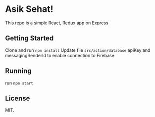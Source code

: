 # Asik Sehat!

This repo is a simple React, Redux app on Express

## Getting Started

Clone and run `npm install`
Update file `src/action/database` apiKey and messagingSenderId to enable connection to Firebase 

## Running 

run `npm start`

## License

MIT.